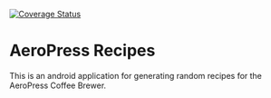 [![Coverage Status](https://coveralls.io/repos/github/Divinelink/aeropress-recipes/badge.svg)](https://coveralls.io/github/Divinelink/aeropress-recipes)
# AeroPress Recipes
This is an android application for generating random recipes for the AeroPress Coffee Brewer.
